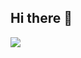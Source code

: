 ## Hi there 👋
<img src="https://img.shields.io/badge/Python-style=flat-square&logo=Python&logoColor=white&fontColor=white"/>

